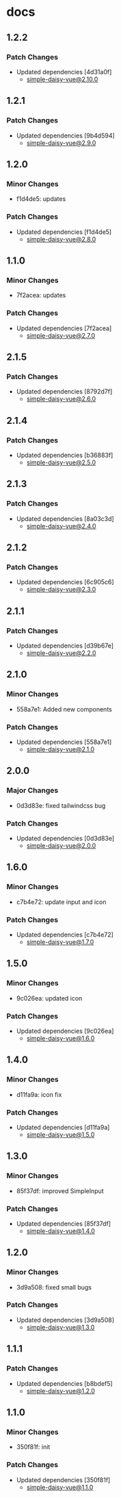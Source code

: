 # docs

## 1.2.2

### Patch Changes

- Updated dependencies [4d31a0f]
  - simple-daisy-vue@2.10.0

## 1.2.1

### Patch Changes

- Updated dependencies [9b4d594]
  - simple-daisy-vue@2.9.0

## 1.2.0

### Minor Changes

- f1d4de5: updates

### Patch Changes

- Updated dependencies [f1d4de5]
  - simple-daisy-vue@2.8.0

## 1.1.0

### Minor Changes

- 7f2acea: updates

### Patch Changes

- Updated dependencies [7f2acea]
  - simple-daisy-vue@2.7.0

## 2.1.5

### Patch Changes

- Updated dependencies [8792d7f]
  - simple-daisy-vue@2.6.0

## 2.1.4

### Patch Changes

- Updated dependencies [b36883f]
  - simple-daisy-vue@2.5.0

## 2.1.3

### Patch Changes

- Updated dependencies [8a03c3d]
  - simple-daisy-vue@2.4.0

## 2.1.2

### Patch Changes

- Updated dependencies [6c905c6]
  - simple-daisy-vue@2.3.0

## 2.1.1

### Patch Changes

- Updated dependencies [d39b67e]
  - simple-daisy-vue@2.2.0

## 2.1.0

### Minor Changes

- 558a7e1: Added new components

### Patch Changes

- Updated dependencies [558a7e1]
  - simple-daisy-vue@2.1.0

## 2.0.0

### Major Changes

- 0d3d83e: fixed tailwindcss bug

### Patch Changes

- Updated dependencies [0d3d83e]
  - simple-daisy-vue@2.0.0

## 1.6.0

### Minor Changes

- c7b4e72: update input and icon

### Patch Changes

- Updated dependencies [c7b4e72]
  - simple-daisy-vue@1.7.0

## 1.5.0

### Minor Changes

- 9c026ea: updated icon

### Patch Changes

- Updated dependencies [9c026ea]
  - simple-daisy-vue@1.6.0

## 1.4.0

### Minor Changes

- d11fa9a: icon fix

### Patch Changes

- Updated dependencies [d11fa9a]
  - simple-daisy-vue@1.5.0

## 1.3.0

### Minor Changes

- 85f37df: improved SimpleInput

### Patch Changes

- Updated dependencies [85f37df]
  - simple-daisy-vue@1.4.0

## 1.2.0

### Minor Changes

- 3d9a508: fixed small bugs

### Patch Changes

- Updated dependencies [3d9a508]
  - simple-daisy-vue@1.3.0

## 1.1.1

### Patch Changes

- Updated dependencies [b8bdef5]
  - simple-daisy-vue@1.2.0

## 1.1.0

### Minor Changes

- 350f81f: init

### Patch Changes

- Updated dependencies [350f81f]
  - simple-daisy-vue@1.1.0
